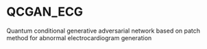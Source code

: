 # QCGAN_ECG
Quantum conditional generative adversarial network based on patch method for abnormal electrocardiogram generation
